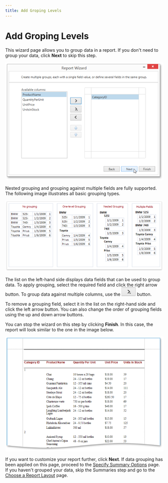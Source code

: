 ```yaml
---
title: Add Groping Levels
---
```

# Add Groping Levels
This wizard page allows you to group data in a report. If you don't need to group your data, click **Next** to skip this step.

![WPDDesigner_ReportWizard_AddGroupingLevels](../../../../../images/Img122888.png)

Nested grouping and grouping against multiple fields are fully supported. The following image illustrates all basic grouping types.

![Reports-GroupingConcept](../../../../../images/Img9139.png)

The list on the left-hand side displays data fields that can be used to group data. To apply grouping, select the required field and click the right arrow button. To group data against multiple columns, use the ![WPDDesigner_ReportWizard_MultiGroupButton](../../../../../images/Img122897.png) button.

To remove a grouping field, select it in the list on the right-hand side and click the left arrow button. You can also change the order of grouping fields using the up and down arrow buttons.

You can stop the wizard on this step by clicking **Finish**. In this case, the report will look similar to the one in the image below.

![ReportWizard_AddGrouping_Result](../../../../../images/Img122015.png)

If you want to customize your report further, click **Next**. If data grouping has been applied on this page, proceed to the [Specify Summary Options](../../../../../../interface-elements-for-desktop/articles/report-designer/report-designer-for-wpf/report-wizard/data-bound-report/specify-summary-options.md) page. If you haven't grouped your data, skip the Summaries step and go to the [Choose a Report Layout](../../../../../../interface-elements-for-desktop/articles/report-designer/report-designer-for-wpf/report-wizard/data-bound-report/choose-a-report-layout.md) page.